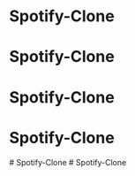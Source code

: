 # Spotify-Clone
# Spotify-Clone
# Spotify-Clone
# Spotify-Clone
#   S p o t i f y - C l o n e  
 #   S p o t i f y - C l o n e  
 